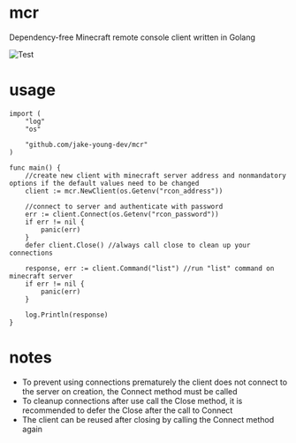 # mcr
Dependency-free Minecraft remote console client written in Golang

![Test](https://github.com/jake-young-dev/mcr/actions/workflows/go.yml/badge.svg)

# usage
```
import (
	"log"
	"os"

	"github.com/jake-young-dev/mcr"
)

func main() {
	//create new client with minecraft server address and nonmandatory options if the default values need to be changed
	client := mcr.NewClient(os.Getenv("rcon_address"))

	//connect to server and authenticate with password
	err := client.Connect(os.Getenv("rcon_password"))
	if err != nil {
		panic(err)
	}
	defer client.Close() //always call close to clean up your connections

	response, err := client.Command("list") //run "list" command on minecraft server
	if err != nil {
		panic(err)
	}

	log.Println(response)
}
```

# notes
- To prevent using connections prematurely the client does not connect to the server on creation, the Connect method must be called
- To cleanup connections after use call the Close method, it is recommended to defer the Close after the call to Connect
- The client can be reused after closing by calling the Connect method again
